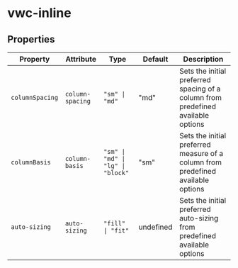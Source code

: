 # vwc-inline

## Properties

| Property        | Attribute        | Type                              | Default   | Description                                                                      |
| --------------- | ---------------- | --------------------------------- | --------- | -------------------------------------------------------------------------------- |
| `columnSpacing` | `column-spacing` | `"sm" \| "md"`                    | "md"      | Sets the initial preferred spacing of a column from predefined available options |
| `columnBasis`   | `column-basis`   | `"sm" \| "md" \| "lg" \| "block"` | "sm"      | Sets the initial preferred measure of a column from predefined available options |
| `auto-sizing`      | `auto-sizing`       | `"fill" \| "fit"`                 | undefined | Sets the initial preferred auto-sizing from predefined available options            |
